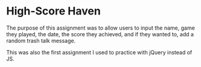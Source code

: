 High-Score Haven  
====================

The purpose of this assignment was to allow users to input the name, game they played, the date, the score they
achieved, and if they wanted to, add a random trash talk message.

This was also the first assignment I used to practice with jQuery instead of JS.
